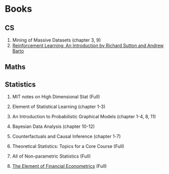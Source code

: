 # Books

## CS

1. Mining of Massive Datasets (chapter 3, 9)
2. [Reinforcement Learning: An Introduction by Richard Sutton and Andrew Barto](../notes/RL_Book.html)

## Maths

## Statistics

1. MIT notes on High Dimensional Stat (Full)

2. Element of Statistical Learning (chapter 1-3)

3. An Introduction to Probabilistic Graphical Models (chapter 1-4, 8, 11)

4. Bayesian Data Analysis (chapter 10-12)

5. Counterfactuals and Causal Inference (chapter 1-7)

6. Theoretical Statistics: Topics for a Core Course (Full)

7. All of Non-parametric Statistics (Full)

8. [The Element of Financial Econometrics]((../notes/Fin_Fan_Book.html)) (Full)